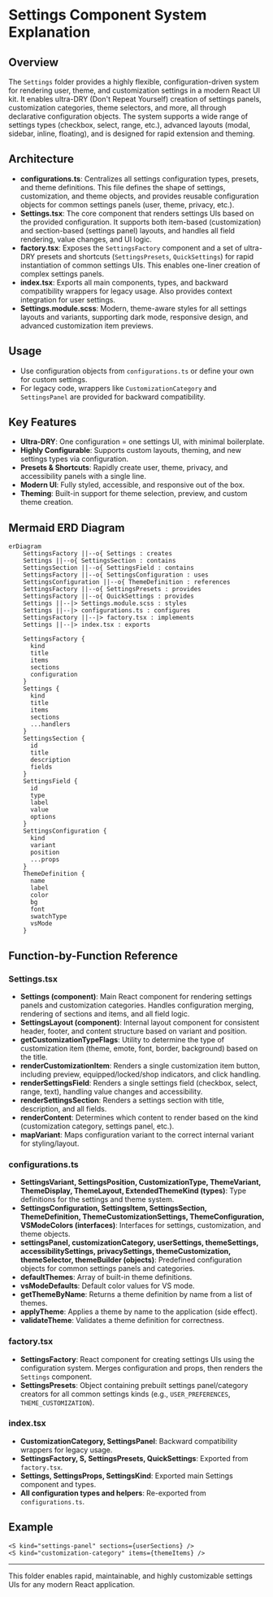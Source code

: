 # Settings Component System Explanation

## Overview

The `Settings` folder provides a highly flexible, configuration-driven system for rendering user, theme, and customization settings in a modern React UI kit. It enables ultra-DRY (Don't Repeat Yourself) creation of settings panels, customization categories, theme selectors, and more, all through declarative configuration objects. The system supports a wide range of settings types (checkbox, select, range, etc.), advanced layouts (modal, sidebar, inline, floating), and is designed for rapid extension and theming.

## Architecture

- **configurations.ts**: Centralizes all settings configuration types, presets, and theme definitions. This file defines the shape of settings, customization, and theme objects, and provides reusable configuration objects for common settings panels (user, theme, privacy, etc.).
- **Settings.tsx**: The core component that renders settings UIs based on the provided configuration. It supports both item-based (customization) and section-based (settings panel) layouts, and handles all field rendering, value changes, and UI logic.
- **factory.tsx**: Exposes the `SettingsFactory` component and a set of ultra-DRY presets and shortcuts (`SettingsPresets`, `QuickSettings`) for rapid instantiation of common settings UIs. This enables one-liner creation of complex settings panels.
- **index.tsx**: Exports all main components, types, and backward compatibility wrappers for legacy usage. Also provides context integration for user settings.
- **Settings.module.scss**: Modern, theme-aware styles for all settings layouts and variants, supporting dark mode, responsive design, and advanced customization item previews.

## Usage

- Use configuration objects from `configurations.ts` or define your own for custom settings.
- For legacy code, wrappers like `CustomizationCategory` and `SettingsPanel` are provided for backward compatibility.

## Key Features

- **Ultra-DRY**: One configuration = one settings UI, with minimal boilerplate.
- **Highly Configurable**: Supports custom layouts, theming, and new settings types via configuration.
- **Presets & Shortcuts**: Rapidly create user, theme, privacy, and accessibility panels with a single line.
- **Modern UI**: Fully styled, accessible, and responsive out of the box.
- **Theming**: Built-in support for theme selection, preview, and custom theme creation.

## Mermaid ERD Diagram

```mermaid
erDiagram
    SettingsFactory ||--o{ Settings : creates
    Settings ||--o{ SettingsSection : contains
    SettingsSection ||--o{ SettingsField : contains
    SettingsFactory ||--o{ SettingsConfiguration : uses
    SettingsConfiguration ||--o{ ThemeDefinition : references
    SettingsFactory ||--o{ SettingsPresets : provides
    SettingsFactory ||--o{ QuickSettings : provides
    Settings ||--|> Settings.module.scss : styles
    Settings ||--|> configurations.ts : configures
    SettingsFactory ||--|> factory.tsx : implements
    Settings ||--|> index.tsx : exports

    SettingsFactory {
      kind
      title
      items
      sections
      configuration
    }
    Settings {
      kind
      title
      items
      sections
      ...handlers
    }
    SettingsSection {
      id
      title
      description
      fields
    }
    SettingsField {
      id
      type
      label
      value
      options
    }
    SettingsConfiguration {
      kind
      variant
      position
      ...props
    }
    ThemeDefinition {
      name
      label
      color
      bg
      font
      swatchType
      vsMode
    }
```

## Function-by-Function Reference

### Settings.tsx

- **Settings (component)**: Main React component for rendering settings panels and customization categories. Handles configuration merging, rendering of sections and items, and all field logic.
- **SettingsLayout (component)**: Internal layout component for consistent header, footer, and content structure based on variant and position.
- **getCustomizationTypeFlags**: Utility to determine the type of customization item (theme, emote, font, border, background) based on the title.
- **renderCustomizationItem**: Renders a single customization item button, including preview, equipped/locked/shop indicators, and click handling.
- **renderSettingsField**: Renders a single settings field (checkbox, select, range, text), handling value changes and accessibility.
- **renderSettingsSection**: Renders a settings section with title, description, and all fields.
- **renderContent**: Determines which content to render based on the kind (customization category, settings panel, etc.).
- **mapVariant**: Maps configuration variant to the correct internal variant for styling/layout.

### configurations.ts

- **SettingsVariant, SettingsPosition, CustomizationType, ThemeVariant, ThemeDisplay, ThemeLayout, ExtendedThemeKind (types)**: Type definitions for the settings and theme system.
- **SettingsConfiguration, SettingsItem, SettingsSection, ThemeDefinition, ThemeCustomizationSettings, ThemeConfiguration, VSModeColors (interfaces)**: Interfaces for settings, customization, and theme objects.
- **settingsPanel, customizationCategory, userSettings, themeSettings, accessibilitySettings, privacySettings, themeCustomization, themeSelector, themeBuilder (objects)**: Predefined configuration objects for common settings panels and categories.
- **defaultThemes**: Array of built-in theme definitions.
- **vsModeDefaults**: Default color values for VS mode.
- **getThemeByName**: Returns a theme definition by name from a list of themes.
- **applyTheme**: Applies a theme by name to the application (side effect).
- **validateTheme**: Validates a theme definition for correctness.

### factory.tsx

- **SettingsFactory**: React component for creating settings UIs using the configuration system. Merges configuration and props, then renders the `Settings` component.
- **SettingsPresets**: Object containing prebuilt settings panel/category creators for all common settings kinds (e.g., `USER_PREFERENCES`, `THEME_CUSTOMIZATION`).

### index.tsx

- **CustomizationCategory, SettingsPanel**: Backward compatibility wrappers for legacy usage.
- **SettingsFactory, S, SettingsPresets, QuickSettings**: Exported from `factory.tsx`.
- **Settings, SettingsProps, SettingsKind**: Exported main Settings component and types.
- **All configuration types and helpers**: Re-exported from `configurations.ts`.

## Example

```tsx
<S kind="settings-panel" sections={userSections} />
<S kind="customization-category" items={themeItems} />
```

---

This folder enables rapid, maintainable, and highly customizable settings UIs for any modern React application.

